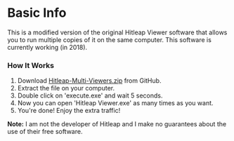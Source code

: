 # Basic Info

This is a modified version of the original Hitleap Viewer software that allows you to run multiple copies of it on the same computer.  This software is currently working (in 2018).

### How It Works

1. Download [Hitleap-Multi-Viewers.zip](https://github.com/AheadEggs/Hitleap-Multi-Viewers/releases/download/1.0.0/Hitleap-Multi-Viewers.zip) from GitHub.
2. Extract the file on your computer.
3. Double click on 'execute.exe' and wait 5 seconds.
4. Now you can open 'Hitleap Viewer.exe' as many times as you want.
5. You're done!  Enjoy the extra traffic!

**Note:**  I am not the developer of Hitleap and I make no guarantees about the use of their free software.
